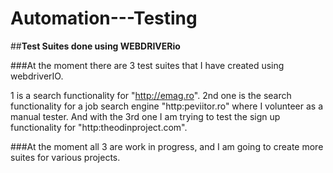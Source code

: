 # Automation---Testing
##**Test Suites done using WEBDRIVERio**

###At the moment there are 3 test suites that I have created using webdriverIO. 

1 is a search functionality for "http://emag.ro". 
2nd one is the search functionality for a job search engine "http:peviitor.ro" where I volunteer as a manual tester. 
And with the 3rd one I am trying to test the sign up functionality for "http:theodinproject.com".

###At the moment all 3 are work in progress, and I am going to create more suites for various projects.
